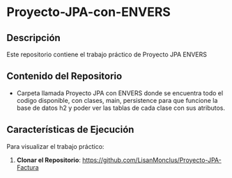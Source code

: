 # Proyecto-JPA-con-ENVERS
## Descripción
Este repositorio contiene el trabajo práctico de Proyecto JPA ENVERS
## Contenido del Repositorio
- Carpeta llamada Proyecto JPA con ENVERS donde se encuentra todo el codigo disponible, con clases, main, persistence para que funcione la base de datos h2 y poder ver las tablas de cada clase con sus atributos.

## Características de Ejecución
Para visualizar el trabajo práctico:

1. **Clonar el Repositorio**:
   https://github.com/LisanMonclus/Proyecto-JPA-Factura
